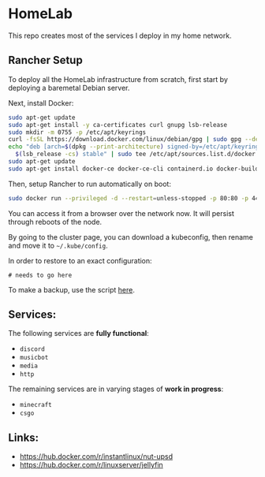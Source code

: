 # HomeLab
This repo creates most of the services I deploy in my home network.

## Rancher Setup
To deploy all the HomeLab infrastructure from scratch, first start by deploying a baremetal Debian server.

Next, install Docker:
```bash
sudo apt-get update
sudo apt-get install -y ca-certificates curl gnupg lsb-release
sudo mkdir -m 0755 -p /etc/apt/keyrings
curl -fsSL https://download.docker.com/linux/debian/gpg | sudo gpg --dearmor -o /etc/apt/keyrings/docker.gpg
echo "deb [arch=$(dpkg --print-architecture) signed-by=/etc/apt/keyrings/docker.gpg] https://download.docker.com/linux/debian \
  $(lsb_release -cs) stable" | sudo tee /etc/apt/sources.list.d/docker.list > /dev/null
sudo apt-get update
sudo apt-get install docker-ce docker-ce-cli containerd.io docker-buildx-plugin docker-compose-plugin
```

Then, setup Rancher to run automatically on boot:
```bash
sudo docker run --privileged -d --restart=unless-stopped -p 80:80 -p 443:443 rancher/rancher
```

You can access it from a browser over the network now. It will persist through reboots of the node.

By going to the cluster page, you can download a kubeconfig, then rename and move it to `~/.kube/config`.

In order to restore to an exact configuration:
```
# needs to go here
```

To make a backup, use the script [here](docs/RANCHER_BACKUP.md).

## Services:
The following services are **fully functional**:
- `discord`
- `musicbot`
- `media`
- `http`

The remaining services are in varying stages of **work in progress**:
- `minecraft`
- `csgo`

## Links:
- https://hub.docker.com/r/instantlinux/nut-upsd
- https://hub.docker.com/r/linuxserver/jellyfin
